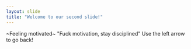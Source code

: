 ```yaml
---
layout: slide
title: "Welcome to our second slide!"
---
```

~Feeling motivated~ "Fuck motivation, stay disciplined"
Use the left arrow to go back!
